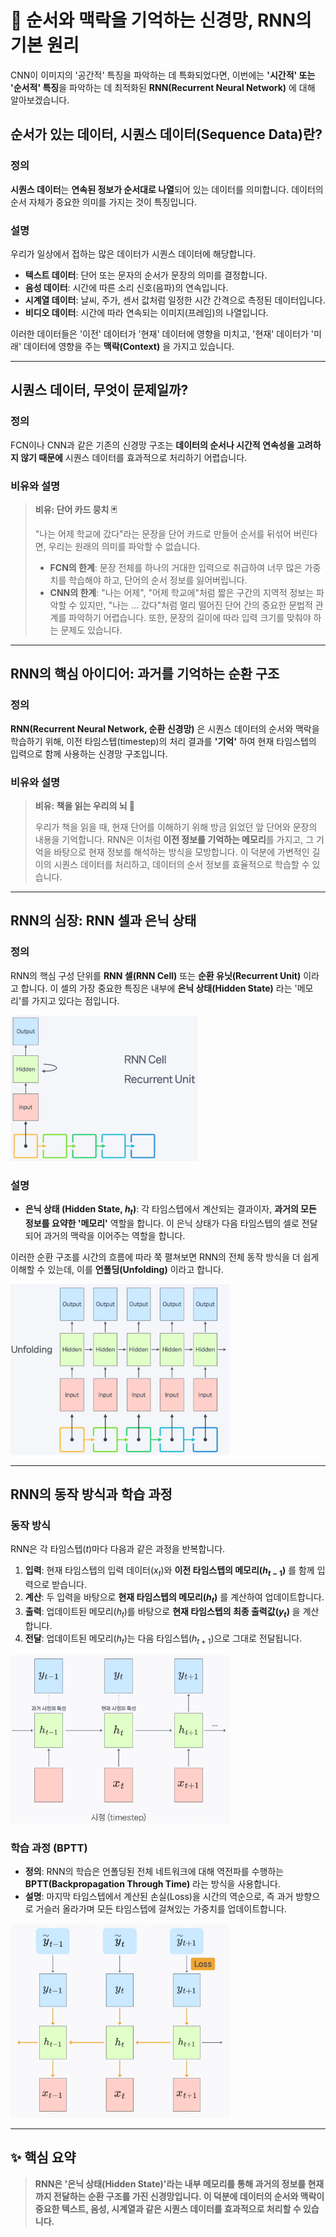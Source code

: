# 💬 순서와 맥락을 기억하는 신경망, RNN의 기본 원리

CNN이 이미지의 '공간적' 특징을 파악하는 데 특화되었다면, 이번에는 **'시간적' 또는 '순서적' 특징**을 파악하는 데 최적화된 **RNN(Recurrent Neural Network)** 에 대해 알아보겠습니다.

## 순서가 있는 데이터, 시퀀스 데이터(Sequence Data)란?

### 정의

**시퀀스 데이터**는 **연속된 정보가 순서대로 나열**되어 있는 데이터를 의미합니다. 데이터의 순서 자체가 중요한 의미를 가지는 것이 특징입니다.

### 설명

우리가 일상에서 접하는 많은 데이터가 시퀀스 데이터에 해당합니다.

- **텍스트 데이터**: 단어 또는 문자의 순서가 문장의 의미를 결정합니다.
- **음성 데이터**: 시간에 따른 소리 신호(음파)의 연속입니다.
- **시계열 데이터**: 날씨, 주가, 센서 값처럼 일정한 시간 간격으로 측정된 데이터입니다.
- **비디오 데이터**: 시간에 따라 연속되는 이미지(프레임)의 나열입니다.

이러한 데이터들은 '이전' 데이터가 '현재' 데이터에 영향을 미치고, '현재' 데이터가 '미래' 데이터에 영향을 주는 **맥락(Context)** 을 가지고 있습니다.

---

## 시퀀스 데이터, 무엇이 문제일까?

### 정의

FCN이나 CNN과 같은 기존의 신경망 구조는 **데이터의 순서나 시간적 연속성을 고려하지 않기 때문에** 시퀀스 데이터를 효과적으로 처리하기 어렵습니다.

### 비유와 설명

> **비유: 단어 카드 뭉치 🃏**
>
> "나는 어제 학교에 갔다"라는 문장을 단어 카드로 만들어 순서를 뒤섞어 버린다면, 우리는 원래의 의미를 파악할 수 없습니다.
>
> - **FCN의 한계**: 문장 전체를 하나의 거대한 입력으로 취급하여 너무 많은 가중치를 학습해야 하고, 단어의 순서 정보를 잃어버립니다.
> - **CNN의 한계**: "나는 어제", "어제 학교에"처럼 짧은 구간의 지역적 정보는 파악할 수 있지만, "나는 ... 갔다"처럼 멀리 떨어진 단어 간의 중요한 문법적 관계를 파악하기 어렵습니다. 또한, 문장의 길이에 따라 입력 크기를 맞춰야 하는 문제도 있습니다.

---

## RNN의 핵심 아이디어: 과거를 기억하는 순환 구조

### 정의

**RNN(Recurrent Neural Network, 순환 신경망)** 은 시퀀스 데이터의 순서와 맥락을 학습하기 위해, 이전 타임스텝(timestep)의 처리 결과를 **'기억'** 하여 현재 타임스텝의 입력으로 함께 사용하는 신경망 구조입니다.

### 비유와 설명

> **비유: 책을 읽는 우리의 뇌 🧠**
>
> 우리가 책을 읽을 때, 현재 단어를 이해하기 위해 방금 읽었던 앞 단어와 문장의 내용을 기억합니다. RNN은 이처럼 **이전 정보를 기억하는 메모리**를 가지고, 그 기억을 바탕으로 현재 정보를 해석하는 방식을 모방합니다. 이 덕분에 가변적인 길이의 시퀀스 데이터를 처리하고, 데이터의 순서 정보를 효율적으로 학습할 수 있습니다.

---

## RNN의 심장: RNN 셀과 은닉 상태

### 정의

RNN의 핵심 구성 단위를 **RNN 셀(RNN Cell)** 또는 **순환 유닛(Recurrent Unit)** 이라고 합니다. 이 셀의 가장 중요한 특징은 내부에 **은닉 상태(Hidden State)** 라는 '메모리'를 가지고 있다는 점입니다.

<img src="../images/recurrent-unit.png" width=300>

### 설명

- **은닉 상태 (Hidden State, $h_t$)**: 각 타임스텝에서 계산되는 결과이자, **과거의 모든 정보를 요약한 '메모리'** 역할을 합니다. 이 은닉 상태가 다음 타임스텝의 셀로 전달되어 과거의 맥락을 이어주는 역할을 합니다.

이러한 순환 구조를 시간의 흐름에 따라 쭉 펼쳐보면 RNN의 전체 동작 방식을 더 쉽게 이해할 수 있는데, 이를 **언폴딩(Unfolding)** 이라고 합니다.

<img src="../images/unfolding.png" width=350>

---

## RNN의 동작 방식과 학습 과정

### 동작 방식

RNN은 각 타임스텝($t$)마다 다음과 같은 과정을 반복합니다.

1.  **입력**: 현재 타임스텝의 입력 데이터($x_t$)와 **이전 타임스텝의 메모리($h_{t-1}$)** 를 함께 입력으로 받습니다.
2.  **계산**: 두 입력을 바탕으로 **현재 타임스텝의 메모리($h_t$)** 를 계산하여 업데이트합니다.
3.  **출력**: 업데이트된 메모리($h_t$)를 바탕으로 **현재 타임스텝의 최종 출력값($y_t$)** 을 계산합니다.
4.  **전달**: 업데이트된 메모리($h_t$)는 다음 타임스텝($h_{t+1}$)으로 그대로 전달됩니다.

<img src="../images/unfold-operation.png" width=350>

### 학습 과정 (BPTT)

- **정의**: RNN의 학습은 언폴딩된 전체 네트워크에 대해 역전파를 수행하는 **BPTT(Backpropagation Through Time)** 라는 방식을 사용합니다.
- **설명**: 마지막 타임스텝에서 계산된 손실(Loss)을 시간의 역순으로, 즉 과거 방향으로 거슬러 올라가며 모든 타임스텝에 걸쳐있는 가중치를 업데이트합니다.

<img src="../images/backpropagation-through-time.png" width=350>

---

## ✨ 핵심 요약

> **RNN은 '은닉 상태(Hidden State)'라는 내부 메모리를 통해 과거의 정보를 현재까지 전달하는 순환 구조를 가진 신경망입니다. 이 덕분에 데이터의 순서와 맥락이 중요한 텍스트, 음성, 시계열과 같은 시퀀스 데이터를 효과적으로 처리할 수 있습니다.**
